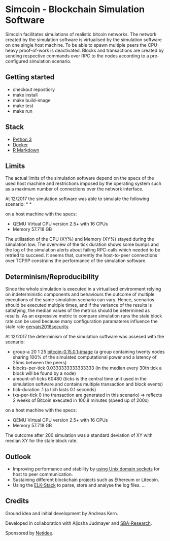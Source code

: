 # Simcoin - Blockchain Simulation Software
Simcoin facilitates simulations of realistic bitcoin networks. The network created by the simulation software is virtualised by the simulation software on one single host machine. To be able to spawn multiple peers the CPU-heavy proof-of-work is deactivated. Blocks and transactions are created by sending respective commands over RPC to the nodes according to a pre-configured simulation scenario.

## Getting started
* checkout repostiory
* make install
* make build-image
* make test
* make run

## Stack
* [Python 3](https://www.python.org/)
* [Docker](https://www.docker.com/)
* [R Markdown](http://rmarkdown.rstudio.com/)

## Limits
The actual limits of the simulation software depend on the specs of the used host machine and restrictions imposed by the operating system such as a maximum number of connections over the network interface.

At 12/2017 the simulation software was able to simulate the following scenario:
*
*

on a host machine with the specs:
* QEMU Virtual CPU version 2.5+ with 16 CPUs
* Memory 57.718 GB

The utilisation of the CPU (XY%) and Memory (XY%) stayed during the simulation low. The overview of the tick duration shows some bumps and the log of the simulation alerts about failing RPC-calls which needed to be retried to succeed. It seems that, currently the host-to-peer connections over TCP/IP constrains the performance of the simulation software.

## Determinism/Reproducibility
Since the whole simulation is executed in a virtualised environment relying on indeterministic components and behaviours the outcome of multiple executions of the same simulation scenario can vary. Hence, scenarios should be executed multiple times, and if the variance of the results is satisfying, the median values of the metrics should be determined as results. As an expressive metric to compare simulation runs the stale block rate can be used because many configuration paramateres influence the stale rate [gervais2016security](https://eprint.iacr.org/2016/555.pdf).

At 12/2017 the determinism of the simulation software was assesed with the scenario:
* group-a 20 1 25 [bitcoin-0.15.0.1-image](https://github.com/simonmulser/bitcoin/releases/tag/simcoin) (a group containing twenty nodes sharing 100% of the simulated computational power and a latency of 25ms between the peers)
* blocks-per-tick 0.0333333333333333 (in the median every 30th tick a block will be found by a node)
* amount-of-ticks 60480 (ticks is the central time unit used in the simulation software and contains multiple transaction and block events)
* tick-duration .1 (a tich lasts 0.1 seconds)
* txs-per-tick 0 (no transaction are generated in this scenario)
=> reflects 2 weeks of Bitcoin executed in 100.8 minutes (speed up of 200x)

on a host machine with the specs:
* QEMU Virtual CPU version 2.5+ with 16 CPUs
* Memory 57.718 GB

The outcome after 200 simulation was a standard deviation of XY with median XY for the stale block rate.

## Outlook
* Improving performance and stability by [using Unix domain sockets](https://github.com/bitcoin/bitcoin/pull/9979) for host to peer communication. 
* Sustaining different blockchain projects such as Ethereum or Litecoin.
* Using the [ELK-Stack](https://www.elastic.co/products) to parse, store and analyse the log files.
...

## Credits
Ground idea and initial development by Andreas Kern.

Developed in collaboration with Aljosha Judmayer and [SBA-Research](https://www.sba-research.org/).

Sponsored by [Netidee](https://www.netidee.at/).
